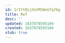 ```yaml
---
id: 1rIYtBzjhSVMIWnGTqf6g
title: Ref
desc: ''
updated: 1637878595104
created: 1637878595104
stub: true
---
```


